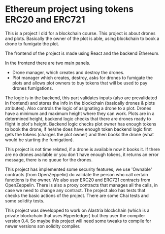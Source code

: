 # Ethereum project using tokens ERC20 and ERC721
This is a project I did for a blockchain course. This project is about drones and plots. Basically the owner of the plot is able, using blockchain to book a drone to fumigate the plot. 

The frontend of the project is made using React and the backend Ethereum.

In the frontend there are two main panels. 
- Drone manager, which creates and destroy the drones.
- Plot manager which creates, destroy, asks for drones to fumigate the plots and allows plot owners to buy tokens that will be used to pay drones fumigations.

The logic is in the backend, this part validates inputs (also are prevalidated in frontend) and stores the info in the blockchain (basically drones & plots atributes). Also controls the logic of asignating a drone to a plot. Drones have a minimum and maximum height where they can work. Plots are in a determined height, backend logic checks that there are drones ready to flight in plot's height. Backend logic checks plot owner has enough tokens to book the drone, if he/she does have enough token backend logic first gets the tokens (charges the plot owner) and then books the drone (what would be starting the fumigation).

This project is not time related, if a drone is available now it books it. If there are no drones available or you don't have enough tokens, it returns an error message, there is no queue for the drones.

This project has implemented some security features, we use 'Ownable' contracts (from OpenZeppelin) do validate the person who call certain functions is the owner. We also user ERC20 and ERC721 contracts from OpenZeppelin. There is also a proxy contracts that manages all the calls, in case we need to change any contract.
The project also has tests that checks the basic  actions of the project. There are some Chai tests and some solidity tests.

This project was developped to work on Alastria blockchain (which is a private blockchain that uses Hyperledger) but they user the compiler version 0.4. So maybe this project will need some tweaks to compile for newer versions son solidity compiler.

